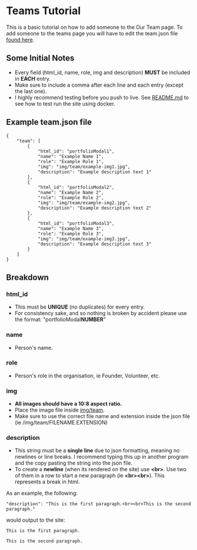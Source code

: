 # Teams Tutorial

This is a basic tutorial on how to add someone to the Our Team page. To add someone to the teams page you will have to edit the team.json file [found here](/_data/team.json).

## Some Initial Notes

- Every field (html_id, name, role, img and description) **MUST** be included in **EACH** entry.
- Make sure to include a comma after each line and each entry (except the last one).
- I highly recommend testing before you push to live. See [README.md](README.md) to see how to test run the site using docker.

## Example team.json file

    {
        "team": [
            {
                "html_id": "portfolioModal1",
                "name": "Example Name 1",
                "role": "Example Role 1",
                "img": "img/team/example-img1.jpg",
                "description": "Example description text 1"
            },
            {
                "html_id": "portfolioModal2",
                "name": "Example Name 2",
                "role": "Example Role 2",
                "img": "img/team/example-img2.jpg",
                "description": "Example description text 2"
            },
            {
                "html_id": "portfolioModal3",
                "name": "Example Name 3",
                "role": "Example Role 3",
                "img": "img/team/example-img3.jpg",
                "description": "Example description text 3"
            }
        ]
    }

## Breakdown

### html_id

- This must be **UNIQUE** (no duplicates) for every entry.
- For consistency sake, and so nothing is broken by accident please use the format: "portfolioModal**NUMBER**"

### name

- Person's name.

### role

- Person's role in the organisation, ie Founder, Volunteer, etc.

### img

- **All images should have a 10:8 aspect ratio.**
- Place the image file inside [img/team](/img/team).
- Make sure to use the correct file name and extension inside the json file (ie /img/team/FILENAME.EXTENSION)

### description

- This string must be a **single line** due to json formatting, meaning no newlines or line breaks. I recommend typing this up in another program and the copy pasting the string into the json file.
- To create a **newline** (when its rendered on the site) use **\<br>**. Use two of them in a row to start a new paragraph (ie **\<br>\<br>**). This represents a break in html.

As an example, the following:

    "description": "This is the first paragraph.<br><br>This is the second paragraph."

would output to the site:

    This is the first paragraph.

    This is the second paragraph.